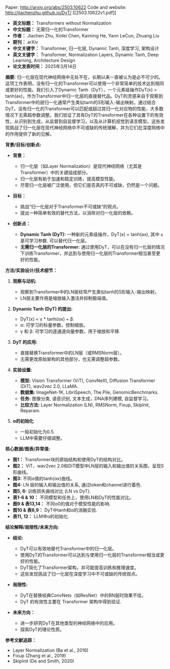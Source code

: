 Paper: http://arxiv.org/abs/2503.10622 
Code and website: http://jiachenzhu.github.io/DyT/
[[2503.10622v1.pdf]]


*   **英文标题：** Transformers without Normalization
*   **中文标题：** 无需归一化的Transformer
*   **作者：** Jiachen Zhu, Xinlei Chen, Kaiming He, Yann LeCun, Zhuang Liu
*   **期刊：** arXiv
*   **中文关键字：** Transformer, 归一化层, Dynamic Tanh, 深度学习, 架构设计
*   **英文关键字：** Transformer, Normalization Layers, Dynamic Tanh, Deep Learning, Architecture Design
*   **论文发表时间：** 2025年3月14日

**摘要:**
归一化层在现代神经网络中无处不在，长期以来一直被认为是必不可少的。这项工作表明，没有归一化的Transformer可以使用一个非常简单的技术达到相同或更好的性能。我们引入了Dynamic Tanh（DyT），一个元素级操作DyT(x) = tanh(ax)，作为Transformer中归一化层的直接替代品。DyT的灵感来自于观察到Transformer中的层归一化通常产生类似tanh的S形输入-输出映射。通过结合DyT，没有归一化的Transformer可以匹配或超过其归一化对应物的性能，大多数情况下无需超参数调整。我们验证了具有DyT的Transformer在各种设置下的有效性，从识别到生成，从监督到自监督学习，以及从计算机视觉到语言模型。这些发现挑战了归一化层在现代神经网络中不可或缺的传统理解，并为它们在深度网络中的作用提供了新的见解。

**背景/目标/创新点:**
*   **背景：**
    *   归一化层（如Layer Normalization）是现代神经网络（尤其是Transformer）中的关键组成部分。
    *   归一化层有助于加速和稳定训练，提高模型性能。
    *   尽管归一化层被广泛使用，但它们是否真的不可或缺，仍然是一个问题。

*   **目标：**
    *   挑战“归一化层对于Transformer不可或缺”的观点。
    *   提出一种简单有效的替代方法，以消除对归一化层的依赖。

*   **创新点：**
    *   **Dynamic Tanh (DyT):** 一种新的元素级操作，DyT(x) = tanh(ax), 其中 `a`是可学习参数. 可以替代归一化层。
    *   **无需归一化层的Transformer:** 通过使用DyT，可以在没有归一化层的情况下训练Transformer，并达到与使用归一化层的Transformer相当甚至更好的性能。

**方法/实验设计/技术细节：**
1.  **观察与动机:**
    *   观察到Transformer中的LN层经常产生类似tanh的S形输入-输出映射。
    *   LN层主要作用是缩放输入激活并抑制极端值。

2.  **Dynamic Tanh (DyT) 的提出:**
    *   DyT(x) = γ * tanh(αx) + β.
    *    α: 可学习的标量参数，控制缩放。
    *    γ 和 β: 可学习的逐通道向量参数，用于缩放和平移.

3.  **DyT 的应用:**
    *   直接替换Transformer中的LN层（或RMSNorm层）。
    *   无需更改原始架构的其他部分，也无需调整超参数。

4.  **实验设置:**
    *   **模型:** Vision Transformer (ViT), ConvNeXt, Diffusion Transformer (DiT), wav2vec 2.0, LLaMA.
    *   **数据集:** ImageNet-1K, LibriSpeech, The Pile, GenomicBenchmarks.
    *   **任务:** 图像分类, 语音识别, 文本生成，DNA序列建模, 自监督学习。
    *  **比较方法:** Layer Normalization (LN), RMSNorm, Fixup, SkipInit, Reparam.
5. **α的初始化**
   *  一般初始化为0.5.
   *  LLM中需要仔细调整。

**核心数据/图表/异常值:**
*   **图1：** Transformer块的原始结构和使用DyT的结构对比。
*   **图2：** ViT、wav2vec 2.0和DiT模型中LN层的输入和输出值的关系图，呈现S形曲线。
*   **图3:** 不同α值的tanh(αx)曲线。
*   **图4:** LN 层的输入和输出值的关系, 通过token和channel进行着色.
*   **图5, 6:** 训练损失曲线对比 (LN vs DyT).
*   **表1-6 & 10：** 不同模型和任务上，使用LN和DyT的性能对比。
*  **图9 & 表13,14：** 不同α0的值对于模型性能的影响.
*  **图10 & 表8,9：** DyT中tanh和α的消融实验.
*  **表11, 12：** LLM中α的初始化.

**结论解释/局限性/未来方向:**
*   **结论:**
    *   DyT可以有效地替代Transformer中的归一化层。
    *   使用DyT的Transformer可以达到与使用归一化层的Transformer相当或更好的性能。
    *   DyT简化了Transformer架构，并可能提高训练和推理速度。
    *   这些发现挑战了归一化层在深度学习中不可或缺的传统观点。

*   **局限性:**
    *   DyT在替换经典ConvNets（如ResNet）中的BN层时效果不佳。
    *   DyT 的有效性主要在 Transformer 架构中得到验证.

*  **未来方向：**
     *   进一步研究DyT在其他类型的神经网络中的应用。
     *   探索DyT的理论性质。

**参考文献追踪：**
*   Layer Normalization (Ba et al., 2016)
*   Fixup (Zhang et al., 2019)
*   SkipInit (De and Smith, 2020)

